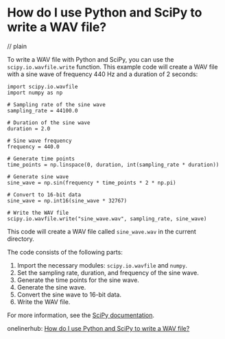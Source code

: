 # How do I use Python and SciPy to write a WAV file?
// plain

To write a WAV file with Python and SciPy, you can use the `scipy.io.wavfile.write` function. This example code will create a WAV file with a sine wave of frequency 440 Hz and a duration of 2 seconds:

```
import scipy.io.wavfile
import numpy as np

# Sampling rate of the sine wave
sampling_rate = 44100.0

# Duration of the sine wave
duration = 2.0

# Sine wave frequency
frequency = 440.0

# Generate time points
time_points = np.linspace(0, duration, int(sampling_rate * duration))

# Generate sine wave
sine_wave = np.sin(frequency * time_points * 2 * np.pi)

# Convert to 16-bit data
sine_wave = np.int16(sine_wave * 32767)

# Write the WAV file
scipy.io.wavfile.write("sine_wave.wav", sampling_rate, sine_wave)
```

This code will create a WAV file called `sine_wave.wav` in the current directory.

The code consists of the following parts:

1. Import the necessary modules: `scipy.io.wavfile` and `numpy`.
2. Set the sampling rate, duration, and frequency of the sine wave.
3. Generate the time points for the sine wave.
4. Generate the sine wave.
5. Convert the sine wave to 16-bit data.
6. Write the WAV file.

For more information, see the [SciPy documentation](https://docs.scipy.org/doc/scipy/reference/generated/scipy.io.wavfile.write.html).

onelinerhub: [How do I use Python and SciPy to write a WAV file?](https://onelinerhub.com/python-scipy/how-do-i-use-python-and-scipy-to-write-a-wav-file)